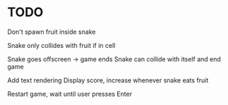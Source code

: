 # TODO

Don't spawn fruit inside snake

Snake only collides with fruit if in cell

Snake goes offscreen -> game ends
Snake can collide with itself and end game

Add text rendering
Display score, increase whenever snake eats fruit

Restart game, wait until user presses Enter
